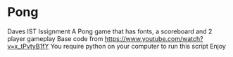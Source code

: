 # Pong
Daves IST Issignment
A Pong game that has fonts, a scoreboard and 2 player gameplay
Base code from https://www.youtube.com/watch?v=x_tPvtyB1fY
You require python on your computer to run this script
Enjoy
